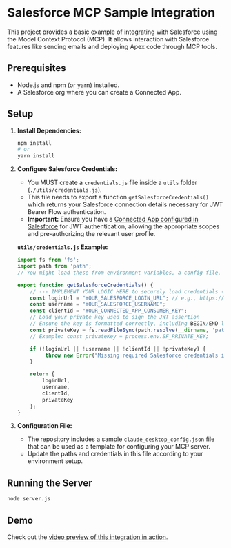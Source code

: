 # Salesforce MCP Sample Integration

This project provides a basic example of integrating with Salesforce using the Model Context Protocol (MCP). It allows interaction with Salesforce features like sending emails and deploying Apex code through MCP tools.

## Prerequisites

*   Node.js and npm (or yarn) installed.
*   A Salesforce org where you can create a Connected App.

## Setup

1.  **Install Dependencies:**
    ```bash
    npm install
    # or
    yarn install
    ```

2.  **Configure Salesforce Credentials:**
    *   You MUST create a `credentials.js` file inside a `utils` folder (`./utils/credentials.js`).
    *   This file needs to export a function `getSalesforceCredentials()` which returns your Salesforce connection details necessary for JWT Bearer Flow authentication.
    *   **Important:** Ensure you have a [Connected App configured in Salesforce](https://help.salesforce.com/s/articleView?id=sf.connected_app_create_api_integration.htm&type=5) for JWT authentication, allowing the appropriate scopes and pre-authorizing the relevant user profile.

    **`utils/credentials.js` Example:**

    ```javascript
    import fs from 'fs';
    import path from 'path';
    // You might load these from environment variables, a config file, etc.

    export function getSalesforceCredentials() {
        // --- IMPLEMENT YOUR LOGIC HERE to securely load credentials ---
        const loginUrl = "YOUR_SALESFORCE_LOGIN_URL"; // e.g., https://login.salesforce.com or https://yourdomain.my.salesforce.com
        const username = "YOUR_SALESFORCE_USERNAME";
        const clientId = "YOUR_CONNECTED_APP_CONSUMER_KEY";
        // Load your private key used to sign the JWT assertion
        // Ensure the key is formatted correctly, including BEGIN/END lines.
        const privateKey = fs.readFileSync(path.resolve(__dirname, 'path/to/your/server.key'), 'utf8'); 
        // Example: const privateKey = process.env.SF_PRIVATE_KEY;

        if (!loginUrl || !username || !clientId || !privateKey) {
             throw new Error("Missing required Salesforce credentials in utils/credentials.js");
        }

        return {
            loginUrl,
            username,
            clientId,
            privateKey
        };
    }
    ```

3.  **Configuration File:**
    *   The repository includes a sample `claude_desktop_config.json` file that can be used as a template for configuring your MCP server.
    *   Update the paths and credentials in this file according to your environment setup.

## Running the Server

```bash
node server.js
```

## Demo

Check out the [video preview of this integration in action](https://www.youtube.com/watch?v=T883nXqatZ4).
